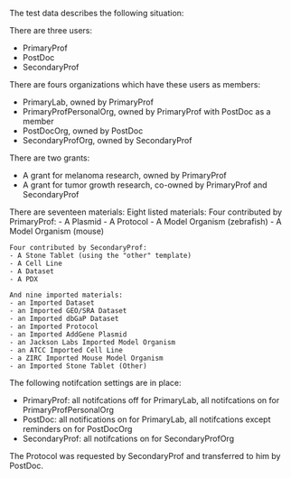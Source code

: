 The test data describes the following situation:

There are three users:
- PrimaryProf
- PostDoc
- SecondaryProf

There are fours organizations which have these users as members:
- PrimaryLab, owned by PrimaryProf
- PrimaryProfPersonalOrg, owned by PrimaryProf with PostDoc as a member
- PostDocOrg, owned by PostDoc
- SecondaryProfOrg, owned by SecondaryProf

There are two grants:
- A grant for melanoma research, owned by PrimaryProf
- A grant for tumor growth research, co-owned by PrimaryProf and SecondaryProf

There are seventeen materials:
	Eight listed materials:
	Four contributed by PrimaryProf:
	- A Plasmid
	- A Protocol
	- A Model Organism (zebrafish)
	- A Model Organism (mouse)

	Four contributed by SecondaryProf:
	- A Stone Tablet (using the "other" template)
	- A Cell Line
	- A Dataset
	- A PDX

	And nine imported materials:
	- an Imported Dataset
	- an Imported GEO/SRA Dataset
	- an Imported dbGaP Dataset
	- an Imported Protocol
	- an Imported AddGene Plasmid
	- an Jackson Labs Imported Model Organism
	- an ATCC Imported Cell Line
	- a ZIRC Imported Mouse Model Organism
	- an Imported Stone Tablet (Other)

The following notifcation settings are in place:
- PrimaryProf: all notifcations off for PrimaryLab, all notifcations on for PrimaryProfPersonalOrg
- PostDoc: all notifications on for PrimaryLab, all notifcations except reminders on for PostDocOrg
- SecondaryProf: all notifcations on for SecondaryProfOrg

The Protocol was requested by SecondaryProf and transferred to him by PostDoc.
